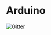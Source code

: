 # Arduino

[![Gitter](https://badges.gitter.im/Join%20Chat.svg)](https://gitter.im/radames/Arduino?utm_source=badge&utm_medium=badge&utm_campaign=pr-badge&utm_content=badge)